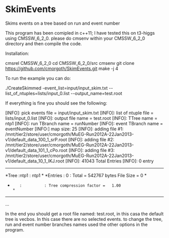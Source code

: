 # SkimEvents
Skims events on a tree based on run and event number

This program has been comipled in c++11; I have tested this on t3-higgs using CMSSW_6_2_0.
please do cmsenv within your CMSSW_6_2_0 directory and then compile the code.

Installation:

cmsrel CMSSW_6_2_0
cd CMSSW_6_2_0/src
cmsenv
git clone https://github.com/cmorgoth/SkimEvents.git
make -j 4

To run the example you can do:

./CreateSkimmed -event_list=input/input_skim.txt --list_of_ntuples=lists/input_0.list --output_name=test.root


If everything is fine you should see the following:

[INFO]: pick events file = input/input_skim.txt
[INFO]: list of ntuple file = lists/input_0.list
[INFO]: output file name = test.root
[INFO]: TTree name = ntp1
[INFO]: run TBranch name = runNumber
[INFO]: event TBranch name = eventNumber
[INFO:] map size: 25
[INFO]: adding file #1: /mnt/tier2/store/user/cmorgoth/MuEG-Run2012A-22Jan2013-v1/default_data_100_1_srP.root
[INFO]: adding file #2: /mnt/tier2/store/user/cmorgoth/MuEG-Run2012A-22Jan2013-v1/default_data_101_1_cPo.root
[INFO]: adding file #3: /mnt/tier2/store/user/cmorgoth/MuEG-Run2012A-22Jan2013-v1/default_data_10_1_IKJ.root
[INFO]: 41043 Total Entries
[INFO]: 0 entry
******************************************************************************
*Tree    :ntp1      : ntp1                                                   *
*Entries :        0 : Total =          542767 bytes  File  Size =          0 *
*        :          : Tree compression factor =   1.00                       *
******************************************************************************

...


In the end you should get a root file named: test.root, in this casa the default tree is vecbos. In this case there are no selected events.
to change the tree, run and event number branches names used the other options in the program.

